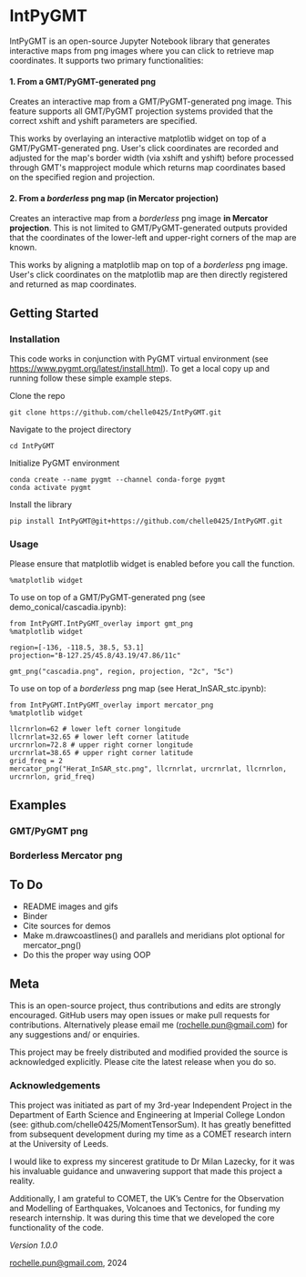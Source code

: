 # IntPyGMT
IntPyGMT is an open-source Jupyter Notebook library that generates interactive maps from png images where you can click to retrieve map coordinates. It supports two primary functionalities:

#### 1. From a GMT/PyGMT-generated png

Creates an interactive map from a GMT/PyGMT-generated png image. This feature supports all GMT/PyGMT projection systems provided that the correct xshift and yshift parameters are specified.

This works by overlaying an interactive matplotlib widget on top of a GMT/PyGMT-generated png. User's click coordinates are recorded and adjusted for the map's border width (via xshift and yshift) before processed through GMT's mapproject module which returns map coordinates based on the specified region and projection.

#### 2. From a _borderless_ png map (in Mercator projection)

Creates an interactive map from a _borderless_ png image **in Mercator projection**. This is not limited to GMT/PyGMT-generated outputs provided that the coordinates of the lower-left and upper-right corners of the map are known.

This works by aligning a matplotlib map on top of a _borderless_ png image. User's click coordinates on the matplotlib map are then directly registered and returned as map coordinates.


## Getting Started
### Installation
This code works in conjunction with PyGMT virtual environment (see https://www.pygmt.org/latest/install.html).
To get a local copy up and running follow these simple example steps.

Clone the repo
```
git clone https://github.com/chelle0425/IntPyGMT.git
```

Navigate to the project directory
```
cd IntPyGMT
```

Initialize PyGMT environment
```
conda create --name pygmt --channel conda-forge pygmt
conda activate pygmt
```

Install the library
```
pip install IntPyGMT@git+https://github.com/chelle0425/IntPyGMT.git
```

### Usage
Please ensure that matplotlib widget is enabled before you call the function.
```
%matplotlib widget
```

To use on top of a GMT/PyGMT-generated png (see demo_conical/cascadia.ipynb):
```
from IntPyGMT.IntPyGMT_overlay import gmt_png
%matplotlib widget

region=[-136, -118.5, 38.5, 53.1]
projection="B-127.25/45.8/43.19/47.86/11c"

gmt_png("cascadia.png", region, projection, "2c", "5c")
```


To use on top of a _borderless_ png map (see Herat_InSAR_stc.ipynb):
```
from IntPyGMT.IntPyGMT_overlay import mercator_png
%matplotlib widget

llcrnrlon=62 # lower left corner longitude 
llcrnrlat=32.65 # lower left corner latitude
urcrnrlon=72.8 # upper right corner longitude
urcrnrlat=38.65 # upper right corner latitude
grid_freq = 2
mercator_png("Herat_InSAR_stc.png", llcrnrlat, urcrnrlat, llcrnrlon, urcrnrlon, grid_freq)
```

## Examples
### GMT/PyGMT png

### Borderless Mercator png

## To Do
- README images and gifs
- Binder
- Cite sources for demos
- Make m.drawcoastlines() and parallels and meridians plot optional for mercator_png()
- Do this the proper way using OOP

## Meta
This is an open-source project, thus contributions and edits are strongly encouraged. GitHub users may open issues or make pull requests for contributions. Alternatively please email me (rochelle.pun@gmail.com) for any suggestions and/ or enquiries.

This project may be freely distributed and modified provided the source is acknowledged explicitly. Please cite the latest release when you do so.

### Acknowledgements
This project was initiated as part of my 3rd-year Independent Project in the Department of Earth Science and Engineering at Imperial College London (see: github.com/chelle0425/MomentTensorSum). It has greatly benefitted from subsequent development during my time as a COMET research intern at the University of Leeds.

I would like to express my sincerest gratitude to Dr Milan Lazecky, for it was his invaluable guidance and unwavering support that made this project a reality. 

Additionally, I am grateful to COMET, the UK’s Centre for the Observation and Modelling of Earthquakes, Volcanoes and Tectonics, for funding my research internship. It was during this time that we developed the core functionality of the code.

*Version 1.0.0*

<rochelle.pun@gmail.com>, 2024